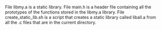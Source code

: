 File libmy.a is a static library.
File main.h is a header file containing all the prototypes of the functions stored in the libmy.a library.
File create_static_lib.sh is a script that creates a static library called liball.a from all the .c files that are in the current directory.